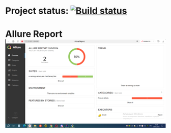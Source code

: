 # Project status: [![Build status](https://ci.appveyor.com/api/projects/status/dnr40v57qrq023l5/branch/main?svg=true)](https://ci.appveyor.com/project/VitaliyVR55/report/branch/main)

# Allure Report ![2024-10-09_19-29-15.png](./screenshot/2024-10-09_19-29-15.png)
